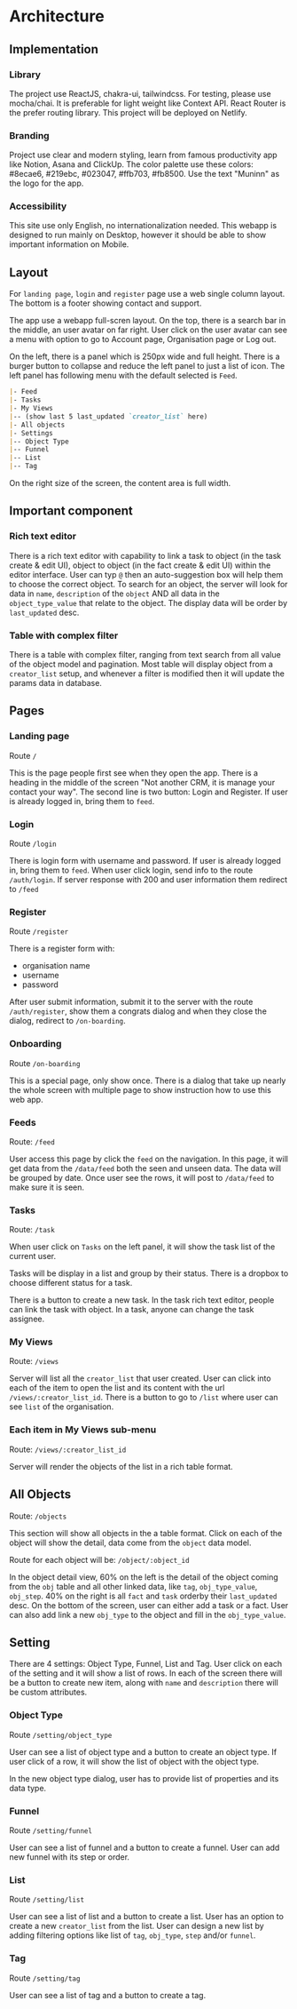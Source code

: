 # Architecture

## Implementation

### Library

The project use ReactJS, chakra-ui, tailwindcss. For testing, please use mocha/chai. It is preferable for light weight like Context API. React Router is the prefer routing library. This project will be deployed on Netlify.

### Branding

Project use clear and modern styling, learn from famous productivity app like Notion, Asana and ClickUp. The color palette use these colors: #8ecae6, #219ebc, #023047, #ffb703, #fb8500. Use the text "Muninn" as the logo for the app.

### Accessibility

This site use only English, no internationalization needed. This webapp is designed to run mainly on Desktop, however it should be able to show important information on Mobile.

## Layout

For `landing page`, `login` and `register` page use a web single column layout. The bottom is a footer showing contact and support.

The app use a webapp full-scren layout. On the top, there is a search bar in the middle, an user avatar on far right. User click on the user avatar can see a menu with option to go to Account page, Organisation page or Log out.

On the left, there is a panel which is 250px wide and full height. There is a burger button to collapse and reduce the left panel to just a list of icon. The left panel has following menu with the default selected is `Feed`.

```md
|- Feed
|- Tasks
|- My Views
|-- (show last 5 last_updated `creator_list` here)
|- All objects
|- Settings
|-- Object Type
|-- Funnel
|-- List
|-- Tag
```

On the right size of the screen, the content area is full width.

## Important component

### Rich text editor

There is a rich text editor with capability to link a task to object (in the task create & edit UI), object to object (in the fact create & edit UI) within the editor interface. User can typ `@` then an auto-suggestion box will help them to choose the correct object. To search for an object, the server will look for data in `name`, `description` of the `object` AND all data in the `object_type_value` that relate to the object. The display data will be order by `last_updated` desc.

### Table with complex filter

There is a table with complex filter, ranging from text search from all value of the object model and pagination. Most table will display object from a `creator_list` setup, and whenever a filter is modified then it will update the params data in database.

## Pages

### Landing page

Route `/`

This is the page people first see when they open the app. There is a heading in the middle of the screen "Not another CRM, it is manage your contact your way". The second line is two button: Login and Register. If user is already logged in, bring them to `feed`.

### Login

Route `/login`

There is login form with username and password. If user is already logged in, bring them to `feed`.
When user click login, send info to the route `/auth/login`. If server response with 200 and user information them redirect to `/feed`

### Register

Route `/register`

There is a register form with:

- organisation name
- username
- password

After user submit information, submit it to the server with the route `/auth/register`, show them a congrats dialog and when they close the dialog, redirect to `/on-boarding`.

### Onboarding

Route `/on-boarding`

This is a special page, only show once. There is a dialog that take up nearly the whole screen with multiple page to show instruction how to use this web app.

### Feeds

Route: `/feed`

User access this page by click the `feed` on the navigation. In this page, it will get data from the `/data/feed` both the seen and unseen data. The data will be grouped by date. Once user see the rows, it will post to `/data/feed` to make sure it is seen.

### Tasks

Route: `/task`

When user click on `Tasks` on the left panel, it will show the task list of the current user.

Tasks will be display in a list and group by their status. There is a dropbox to choose different status for a task.

There is a button to create a new task. In the task rich text editor, people can link the task with object. In a task, anyone can change the task assignee.

### My Views

Route: `/views`

Server will list all the `creator_list` that user created. User can click into each of the item to open the list and its content with the url `/views/:creator_list_id`. There is a button to go to `/list` where user can see `list` of the organisation.

### Each item in My Views sub-menu

Route: `/views/:creator_list_id`

Server will render the objects of the list in a rich table format.

## All Objects

Route: `/objects`

This section will show all objects in the a table format. Click on each of the object will show the detail, data come from the `object` data model.

Route for each object will be: `/object/:object_id`

In the object detail view, 60% on the left is the detail of the object coming from the `obj` table and all other linked data, like `tag`, `obj_type_value`, `obj_step`. 40% on the right is all `fact` and `task` orderby their `last_updated` desc. On the bottom of the screen, user can either add a task or a fact. User can also add link a new `obj_type` to the object and fill in the `obj_type_value`.

## Setting

There are 4 settings: Object Type, Funnel, List and Tag. User click on each of the setting and it will show a list of rows. In each of the screen there will be a button to create new item, along with `name` and `description` there will be custom attributes.

### Object Type

Route `/setting/object_type`

User can see a list of object type and a button to create an object type. If user click of a row, it will show the list of object with the object type.

In the new object type dialog, user has to provide list of properties and its data type.

### Funnel

Route `/setting/funnel`

User can see a list of funnel and a button to create a funnel. User can add new funnel with its step or order.

### List

Route `/setting/list`

User can see a list of list and a button to create a list. User has an option to create a new `creator_list` from the list. User can design a new list by adding filtering options like list of `tag`, `obj_type`, `step` and/or `funnel`.

### Tag

Route `/setting/tag`

User can see a list of tag and a button to create a tag.

